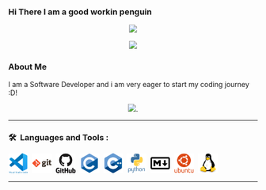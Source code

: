 
### Hi There I am a good workin penguin
<p align="center"><img src="https://media.giphy.com/media/VkMV9TldsPd28/giphy.gif" width="300"/></p>
<p align="center"><img src="https://media.giphy.com/media/R6Hkv8v1WAkwvvCdjI/giphy.gif" width="300"/></p>

### About Me

I am a Software Developer and i am very eager to start my coding journey :D! </br>
<p align="center">
<img src="https://media.giphy.com/media/4Zgy9QqzWU8C3ugvCa/giphy.gif" width="300">.
  
</p>  

---
### 🛠 &nbsp;Languages and Tools :

<p>
<img src="https://github.com/devicons/devicon/blob/master/icons/vscode/vscode-original-wordmark.svg" title="VSCode" alt="VSCode" width="40" height="40"/>&nbsp;
<img src="https://github.com/devicons/devicon/blob/master/icons/git/git-original-wordmark.svg" title="Git" **alt="Git" width="40" height="40"/>&nbsp;
<img src="https://github.com/devicons/devicon/blob/master/icons/github/github-original-wordmark.svg" title="GitHub" **alt="GitHub" width="40" height="40"/>&nbsp;
<img src="https://github.com/devicons/devicon/blob/master/icons/c/c-original.svg" title="C" alt="C" width="40" height="40"/>&nbsp;
<img src="https://github.com/devicons/devicon/blob/master/icons/cplusplus/cplusplus-original.svg" title="C++" alt="C++" width="40" height="40"/>&nbsp;
<img src="https://github.com/devicons/devicon/blob/master/icons/python/python-original-wordmark.svg" title="Python" alt="Python" width="40" height="40"/>&nbsp;
<img src="https://github.com/devicons/devicon/blob/master/icons/markdown/markdown-original.svg" title="Markdown" alt="Markdown" width="40" height="40"/>&nbsp;
<img src="https://github.com/devicons/devicon/blob/master/icons/ubuntu/ubuntu-plain-wordmark.svg" title="Ubuntu" alt="Ubuntu" width="40" height="40"/>&nbsp;
<img src="https://github.com/devicons/devicon/blob/master/icons/linux/linux-original.svg" title="Linux" alt="Linux" width="40" height="40"/>&nbsp;
</p>

---
